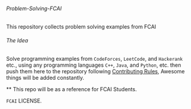 ###### Problem-Solving-FCAI
This repository collects problem solving examples from FCAI
###### The Idea
Solve programming examples from `CodeForces`, `LeetCode`, and `Hackerank` etc., using any programming languages `C++`, `Java`, and `Python`, etc.
then push them here to the repository following [Contributing Rules](https://github.com/TawfikYasser/Problem-Solving-FCAI/blob/master/CONTRIBUTING.md), Awesome things will be added constantly.

** This repo will be as a reference for FCAI Students. 

`FCAI` LICENSE.

